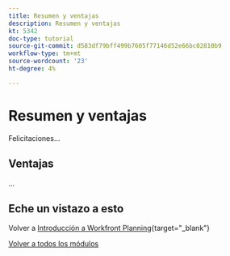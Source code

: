 ```yaml
---
title: Resumen y ventajas
description: Resumen y ventajas
kt: 5342
doc-type: tutorial
source-git-commit: d583df79bff499b7605f77146d52e66bc02810b9
workflow-type: tm+mt
source-wordcount: '23'
ht-degree: 4%

---
```


# Resumen y ventajas

Felicitaciones...

## Ventajas

...

## Eche un vistazo a esto

Volver a [Introducción a Workfront Planning](./wfplanning.md){target="_blank"}

[Volver a todos los módulos](../../../overview.md)
